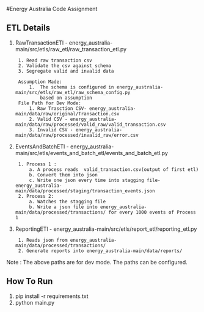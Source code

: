 #Energy Australia Code Assignment

##  ETL Details
1. RawTransactionETl - energy_australia-main/src/etls/raw_etl/raw_transaction_etl.py
        
        1. Read raw transaction csv
        2. Validate the csv against schema
        3. Segregate valid and invalid data
        
        Assumption Made:
            1.  The schema is configured in energy_australia-main/src/etls/raw_etl/raw_schema_config.py
                based on assumption
        File Path for Dev Mode:
            1. Raw Trasction CSV- energy_australia-main/data/raw/original/Transaction.csv
            2. Valid CSV - energy_australia-main/data/raw/processed/valid_raw/valid_transaction.csv
            3. Invalid CSV - energy_australia-main/data/raw/processed/invalid_raw/error.csv
            
2. EventsAndBatchETl - energy_australia-main/src/etls/events_and_batch_etl/events_and_batch_etl.py
        
        1. Process 1 :
            a. A process reads  valid_transaction.csv(output of first etl) 
            b. Convert them into json
            c. Write one json every time into stagging file- energy_australia-main/data/processed/staging/transaction_events.json
        2. Process 2: 
            a. Watches the stagging file
            b. Write a json file into energy_australia-main/data/processed/transactions/ for every 1000 events of Process 1

3. ReportingETl - energy_australia-main/src/etls/report_etl/reporting_etl.py
    
        1. Reads json from energy_australia-main/data/processed/transactions/
        2. Generate reports into energy_australia-main/data/reports/
        
 Note : The above paths are for dev mode. The paths can be configured.
 
 ##  How To Run
 
 1. pip install -r requirements.txt
 2. python main.py
 

